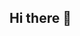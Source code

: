 ## Hi there 👋

<!--
**Dineshram04/Dineshram04** is a ✨ _special_ ✨ repository because its `README.md` (this file) appears on your GitHub profile.

Here are some ideas to get you started:

- 🔭 I’m currently studying BE Mechanical engineering
- 🌱 I’m currently learning python
- 👯 I’m looking to collaborate on network with developer
- 🤔 I’m looking for help with ...
- 💬 Ask me about ...
- 📫 How to reach me: dineshmechanical75@gmail.com
- 😄 Pronouns: ...
- ⚡ Fun fact: ...
-->
